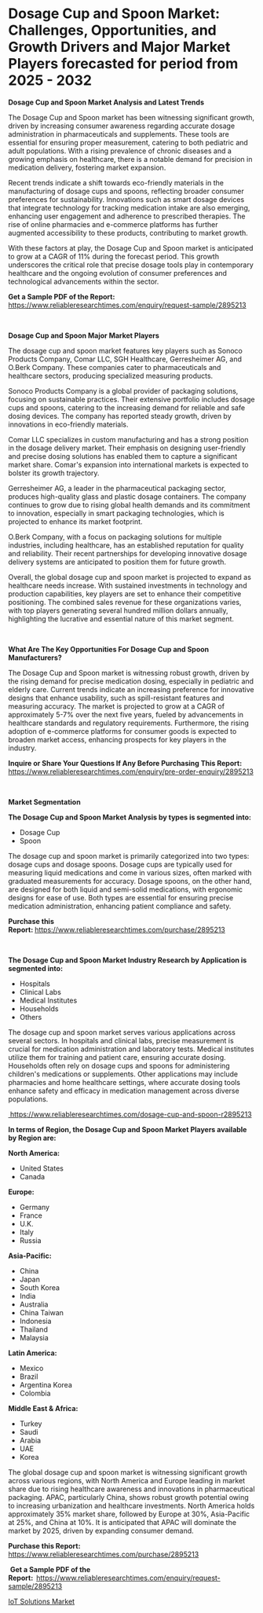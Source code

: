 <p><h1>Dosage Cup and Spoon Market: Challenges, Opportunities, and Growth Drivers and Major Market Players forecasted for period from 2025 - 2032</h1></p><p><strong>Dosage Cup and Spoon Market Analysis and Latest Trends</strong></p>
<p><p>The Dosage Cup and Spoon market has been witnessing significant growth, driven by increasing consumer awareness regarding accurate dosage administration in pharmaceuticals and supplements. These tools are essential for ensuring proper measurement, catering to both pediatric and adult populations. With a rising prevalence of chronic diseases and a growing emphasis on healthcare, there is a notable demand for precision in medication delivery, fostering market expansion.</p><p>Recent trends indicate a shift towards eco-friendly materials in the manufacturing of dosage cups and spoons, reflecting broader consumer preferences for sustainability. Innovations such as smart dosage devices that integrate technology for tracking medication intake are also emerging, enhancing user engagement and adherence to prescribed therapies. The rise of online pharmacies and e-commerce platforms has further augmented accessibility to these products, contributing to market growth.</p><p>With these factors at play, the Dosage Cup and Spoon market is anticipated to grow at a CAGR of 11% during the forecast period. This growth underscores the critical role that precise dosage tools play in contemporary healthcare and the ongoing evolution of consumer preferences and technological advancements within the sector.</p></p>
<p><strong>Get a Sample PDF of the Report:&nbsp;</strong> <a href="https://www.reliableresearchtimes.com/enquiry/request-sample/2895213?utm_campaign=2956&utm_medium=2&utm_source=Github&utm_content=ia&utm_term=15032025&utm_id=dosage-cup-and-spoon">https://www.reliableresearchtimes.com/enquiry/request-sample/2895213</a></p>
<p>&nbsp;</p>
<p><strong>Dosage Cup and Spoon Major Market Players</strong></p>
<p><p>The dosage cup and spoon market features key players such as Sonoco Products Company, Comar LLC, SGH Healthcare, Gerresheimer AG, and O.Berk Company. These companies cater to pharmaceuticals and healthcare sectors, producing specialized measuring products.</p><p>Sonoco Products Company is a global provider of packaging solutions, focusing on sustainable practices. Their extensive portfolio includes dosage cups and spoons, catering to the increasing demand for reliable and safe dosing devices. The company has reported steady growth, driven by innovations in eco-friendly materials.</p><p>Comar LLC specializes in custom manufacturing and has a strong position in the dosage delivery market. Their emphasis on designing user-friendly and precise dosing solutions has enabled them to capture a significant market share. Comar's expansion into international markets is expected to bolster its growth trajectory.</p><p>Gerresheimer AG, a leader in the pharmaceutical packaging sector, produces high-quality glass and plastic dosage containers. The company continues to grow due to rising global health demands and its commitment to innovation, especially in smart packaging technologies, which is projected to enhance its market footprint.</p><p>O.Berk Company, with a focus on packaging solutions for multiple industries, including healthcare, has an established reputation for quality and reliability. Their recent partnerships for developing innovative dosage delivery systems are anticipated to position them for future growth.</p><p>Overall, the global dosage cup and spoon market is projected to expand as healthcare needs increase. With sustained investments in technology and production capabilities, key players are set to enhance their competitive positioning. The combined sales revenue for these organizations varies, with top players generating several hundred million dollars annually, highlighting the lucrative and essential nature of this market segment.</p></p>
<p>&nbsp;</p>
<p><strong>What Are The Key Opportunities For Dosage Cup and Spoon Manufacturers?</strong></p>
<p><p>The Dosage Cup and Spoon market is witnessing robust growth, driven by the rising demand for precise medication dosing, especially in pediatric and elderly care. Current trends indicate an increasing preference for innovative designs that enhance usability, such as spill-resistant features and measuring accuracy. The market is projected to grow at a CAGR of approximately 5-7% over the next five years, fueled by advancements in healthcare standards and regulatory requirements. Furthermore, the rising adoption of e-commerce platforms for consumer goods is expected to broaden market access, enhancing prospects for key players in the industry.</p></p>
<p><strong>Inquire or Share Your Questions If Any Before Purchasing This Report:</strong> <a href="https://www.reliableresearchtimes.com/enquiry/pre-order-enquiry/2895213?utm_campaign=2956&utm_medium=2&utm_source=Github&utm_content=ia&utm_term=15032025&utm_id=dosage-cup-and-spoon">https://www.reliableresearchtimes.com/enquiry/pre-order-enquiry/2895213</a></p>
<p>&nbsp;</p>
<p><strong>Market Segmentation</strong></p>
<p><strong>The Dosage Cup and Spoon Market Analysis by types is segmented into:</strong></p>
<p><ul><li>Dosage Cup</li><li>Spoon</li></ul></p>
<p><p>The dosage cup and spoon market is primarily categorized into two types: dosage cups and dosage spoons. Dosage cups are typically used for measuring liquid medications and come in various sizes, often marked with graduated measurements for accuracy. Dosage spoons, on the other hand, are designed for both liquid and semi-solid medications, with ergonomic designs for ease of use. Both types are essential for ensuring precise medication administration, enhancing patient compliance and safety.</p></p>
<p><strong>Purchase this Report:&nbsp;</strong><a href="https://www.reliableresearchtimes.com/purchase/2895213?utm_campaign=2956&utm_medium=2&utm_source=Github&utm_content=ia&utm_term=15032025&utm_id=dosage-cup-and-spoon">https://www.reliableresearchtimes.com/purchase/2895213</a></p>
<p>&nbsp;</p>
<p><strong>The Dosage Cup and Spoon Market Industry Research by Application is segmented into:</strong></p>
<p><ul><li>Hospitals</li><li>Clinical Labs</li><li>Medical Institutes</li><li>Households</li><li>Others</li></ul></p>
<p><p>The dosage cup and spoon market serves various applications across several sectors. In hospitals and clinical labs, precise measurement is crucial for medication administration and laboratory tests. Medical institutes utilize them for training and patient care, ensuring accurate dosing. Households often rely on dosage cups and spoons for administering children's medications or supplements. Other applications may include pharmacies and home healthcare settings, where accurate dosing tools enhance safety and efficacy in medication management across diverse populations.</p></p>
<p><a href="https://www.reliableresearchtimes.com/dosage-cup-and-spoon-r2895213?utm_campaign=2956&utm_medium=2&utm_source=Github&utm_content=ia&utm_term=15032025&utm_id=dosage-cup-and-spoon">&nbsp;https://www.reliableresearchtimes.com/dosage-cup-and-spoon-r2895213</a></p>
<p><strong>In terms of Region, the Dosage Cup and Spoon Market Players available by Region are:</strong></p>
<p>
    <p> <strong> North America: </strong>
        <ul>
            <li>United States</li>
            <li>Canada</li>
        </ul>
        </p> 
    <p> <strong> Europe: </strong>
        <ul>
            <li>Germany</li>
            <li>France</li>
            <li>U.K.</li>
            <li>Italy</li>
            <li>Russia</li>
        </ul>
        </p> 
    <p> <strong> Asia-Pacific: </strong>
        <ul>
            <li>China</li>
            <li>Japan</li>
            <li>South Korea</li>
            <li>India</li>
            <li>Australia</li>
            <li>China Taiwan</li>
            <li>Indonesia</li>
            <li>Thailand</li>
            <li>Malaysia</li>
        </ul>
        </p> 
    <p> <strong> Latin America: </strong>
        <ul>
            <li>Mexico</li>
            <li>Brazil</li>
            <li>Argentina Korea</li>
            <li>Colombia</li>
        </ul>
        </p> 
    <p> <strong> Middle East & Africa: </strong>
        <ul>
            <li>Turkey</li>
            <li>Saudi</li>
            <li>Arabia</li>
            <li>UAE</li>
            <li>Korea</li>
        </ul>
    </p>
    </p>
<p><p>The global dosage cup and spoon market is witnessing significant growth across various regions, with North America and Europe leading in market share due to rising healthcare awareness and innovations in pharmaceutical packaging. APAC, particularly China, shows robust growth potential owing to increasing urbanization and healthcare investments. North America holds approximately 35% market share, followed by Europe at 30%, Asia-Pacific at 25%, and China at 10%. It is anticipated that APAC will dominate the market by 2025, driven by expanding consumer demand.</p></p>
<p><strong>Purchase this Report: </strong><a href="https://www.reliableresearchtimes.com/purchase/2895213?utm_campaign=2956&utm_medium=2&utm_source=Github&utm_content=ia&utm_term=15032025&utm_id=dosage-cup-and-spoon">https://www.reliableresearchtimes.com/purchase/2895213</a></p>
<p>&nbsp;<strong>Get a Sample PDF of the Report:&nbsp;&nbsp;</strong><a href="https://www.reliableresearchtimes.com/enquiry/request-sample/2895213?utm_campaign=2956&utm_medium=2&utm_source=Github&utm_content=ia&utm_term=15032025&utm_id=dosage-cup-and-spoon">https://www.reliableresearchtimes.com/enquiry/request-sample/2895213</a></p>
<p><strong></strong></p>
<p><p><a href="https://github.com/leyesamilej/Market-Research-Report-List-1/blob/main/iot-solutions-market.md?utm_campaign=2956&utm_medium=2&utm_source=Github&utm_content=ia&utm_term=15032025&utm_id=dosage-cup-and-spoon">IoT Solutions Market</a></p></p>